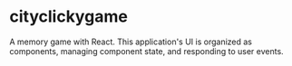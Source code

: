 # cityclickygame
A memory game with React. This application's UI is organized as components, managing component state, and responding to user events.
